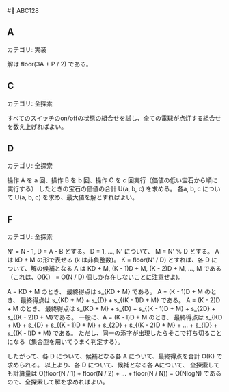 # ABC128

## A
カテゴリ: 実装

解は floor(3A + P / 2) である。

## C
カテゴリ: 全探索

すべてのスイッチのon/offの状態の組合せを試し、全ての電球が点灯する組合せを数え上げればよい。

## D
カテゴリ: 全探索

操作 A を a 回、操作 B を b 回、操作 C を c 回実行（価値の低い宝石から順に実行する）
したときの宝石の価値の合計 U(a, b, c) を求める。
各a, b, c について U(a, b, c) を求め、最大値を解とすればよい。

## F
カテゴリ: 全探索

N' = N - 1, D = A - B とする。
D = 1, ..., N' について、 M = N' % D とする。
A は kD + M の形で表せる (k は非負整数)。
K = floor(N' / D) とすれば、各 D について、解の候補となる A は
KD + M, (K - 1)D + M, (K - 2)D + M, ..., M である（これは、O(K） = O(N / D) 個しか存在しないことに注意せよ)。

A = KD + M のとき、 最終得点は s_{KD + M} である。
A = (K - 1)D + M のとき、 最終得点は s_{KD + M} + s_{D} + s_{(K - 1)D + M} である。
A = (K - 2)D + M のとき、 最終得点は s_{KD + M} + s_{D} + s_{(K - 1)D + M} + s_{2D} + s_{(K - 2)D + M}である。
一般に、A = (K - l)D + M のとき、 最終得点は s_{KD + M} + s_{D} + s_{(K - 1)D + M} + s_{2D} + s_{(K - 2)D + M} + ... + s_{lD} + s_{(K - l)D + M} である。
ただし、同一の添字が出現したらそこで打ち切ることになる（集合型を用いてうまく判定する）。

したがって、各 D について、候補となる各 A について、最終得点を合計 O(K) で求められる。
以上より、各 D について、候補となる各 Aについて、 全探索しても計算量は O(floor(N / 1) + floor(N / 2) + ... + floor(N / N)) = O(NlogN) であるので、全探索して解を求めればよい。
